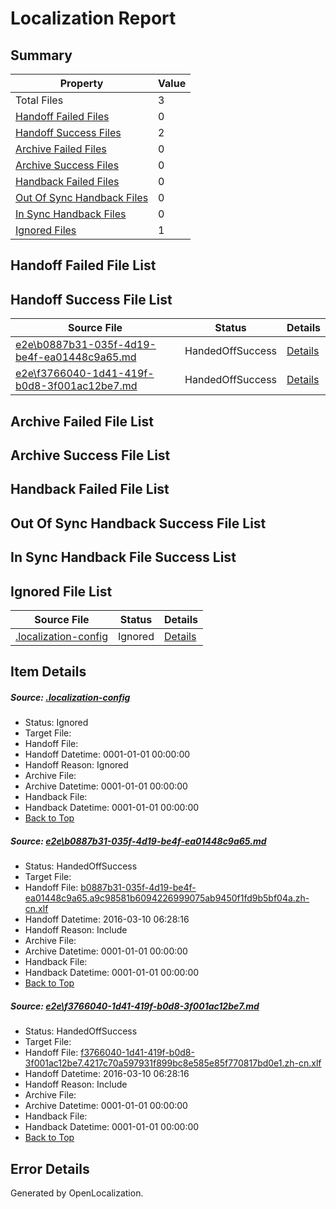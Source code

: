 # <a name='report-top'></a> Localization Report

## Summary
 Property | Value 
 -------- | ----- 
 Total Files | 3
[ Handoff Failed Files ](#handoff-failed-list)| 0
[ Handoff Success Files ](#handoff-success-list)| 2
[ Archive Failed Files ](#archive-failed-list)| 0
[ Archive Success Files ](#archive-success-list)| 0
[ Handback Failed Files ](#handback-failed-list)| 0
[ Out Of Sync Handback Files ](#outofsync-handback-success-list)| 0
[ In Sync Handback Files ](#insync-handback-success-list)| 0
[ Ignored Files ](#ignored-list)| 1

## <a name='handoff-failed-list'></a> Handoff Failed File List

## <a name='handoff-success-list'></a> Handoff Success File List
 Source File | Status | Details 
 ----------- | ------ | ------- 
 [e2e\b0887b31-035f-4d19-be4f-ea01448c9a65.md](https://github.com/OpenLocalizationTest/oltest/blob/03babb39f979a948e3bcc748ca2b33db613ba03c/e2e/b0887b31-035f-4d19-be4f-ea01448c9a65.md) | HandedOffSuccess | [Details](#8f06130c99c8298437456c47227d39f39bd6ec301)
 [e2e\f3766040-1d41-419f-b0d8-3f001ac12be7.md](https://github.com/OpenLocalizationTest/oltest/blob/03babb39f979a948e3bcc748ca2b33db613ba03c/e2e/f3766040-1d41-419f-b0d8-3f001ac12be7.md) | HandedOffSuccess | [Details](#d64319e0706b6beebb6ad713168e3fa473370c462)

## <a name='archive-failed-list'></a> Archive Failed File List

## <a name='archive-success-list'></a> Archive Success File List

## <a name='handback-failed-list'></a> Handback Failed File List

## <a name='outofsync-handback-success-list'></a> Out Of Sync Handback Success File List

## <a name='insync-handback-success-list'></a> In Sync Handback File Success List

## <a name='ignored-list'></a> Ignored File List
 Source File | Status | Details 
 ----------- | ------ | ------- 
 [.localization-config](https://github.com/OpenLocalizationTest/oltest/blob/03babb39f979a948e3bcc748ca2b33db613ba03c/.localization-config) | Ignored | [Details](#66aca4b1c2f43b14ec41e0e427345df94af1d5e10)

## Item Details
##### <a name='66aca4b1c2f43b14ec41e0e427345df94af1d5e10'></a> Source: [.localization-config](https://github.com/OpenLocalizationTest/oltest/blob/03babb39f979a948e3bcc748ca2b33db613ba03c/.localization-config)
* Status: Ignored
* Target File: 
* Handoff File: 
* Handoff Datetime: 0001-01-01 00:00:00
* Handoff Reason: Ignored
* Archive File: 
* Archive Datetime: 0001-01-01 00:00:00
* Handback File: 
* Handback Datetime: 0001-01-01 00:00:00
* [Back to Top](#report-top)

##### <a name='8f06130c99c8298437456c47227d39f39bd6ec301'></a> Source: [e2e\b0887b31-035f-4d19-be4f-ea01448c9a65.md](https://github.com/OpenLocalizationTest/oltest/blob/03babb39f979a948e3bcc748ca2b33db613ba03c/e2e/b0887b31-035f-4d19-be4f-ea01448c9a65.md)
* Status: HandedOffSuccess
* Target File: 
* Handoff File: [b0887b31-035f-4d19-be4f-ea01448c9a65.a9c98581b6094226999075ab9450f1fd9b5bf04a.zh-cn.xlf](https://github.com/OpenLocalizationTestOrg/olhandoff/blob/19370342ae139097aa4a125f7cf36c3ae1656e62/ol-handoff/OpenLocalizationTestOrg/oltest.zh-cn/xinjiang/ht/b0887b31-035f-4d19-be4f-ea01448c9a65.a9c98581b6094226999075ab9450f1fd9b5bf04a.zh-cn.xlf)
* Handoff Datetime: 2016-03-10 06:28:16
* Handoff Reason: Include
* Archive File: 
* Archive Datetime: 0001-01-01 00:00:00
* Handback File: 
* Handback Datetime: 0001-01-01 00:00:00
* [Back to Top](#report-top)

##### <a name='d64319e0706b6beebb6ad713168e3fa473370c462'></a> Source: [e2e\f3766040-1d41-419f-b0d8-3f001ac12be7.md](https://github.com/OpenLocalizationTest/oltest/blob/03babb39f979a948e3bcc748ca2b33db613ba03c/e2e/f3766040-1d41-419f-b0d8-3f001ac12be7.md)
* Status: HandedOffSuccess
* Target File: 
* Handoff File: [f3766040-1d41-419f-b0d8-3f001ac12be7.4217c70a597931f899bc8e585e85f770817bd0e1.zh-cn.xlf](https://github.com/OpenLocalizationTestOrg/olhandoff/blob/19370342ae139097aa4a125f7cf36c3ae1656e62/ol-handoff/OpenLocalizationTestOrg/oltest.zh-cn/xinjiang/ht/f3766040-1d41-419f-b0d8-3f001ac12be7.4217c70a597931f899bc8e585e85f770817bd0e1.zh-cn.xlf)
* Handoff Datetime: 2016-03-10 06:28:16
* Handoff Reason: Include
* Archive File: 
* Archive Datetime: 0001-01-01 00:00:00
* Handback File: 
* Handback Datetime: 0001-01-01 00:00:00
* [Back to Top](#report-top)


## Error Details

Generated by OpenLocalization.

